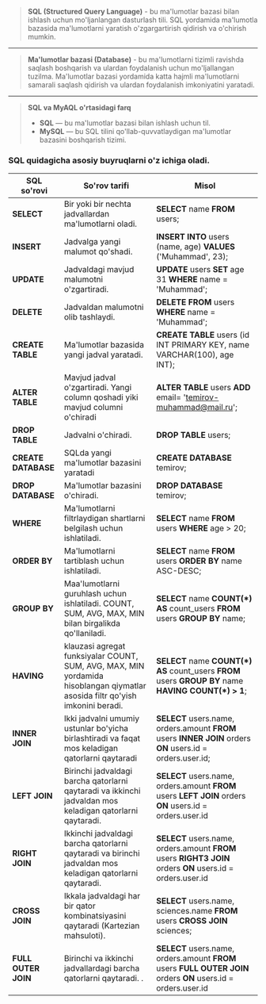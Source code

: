 > **SQL (Structured Query Language)** - bu ma'lumotlar bazasi bilan ishlash uchun mo'ljanlangan dasturlash tili.
> SQL yordamida ma'lumotla bazasida ma'lumotlarni yaratish o'zgargartirish qidirish va o'chirish mumkin.

__________

> **Ma'lumotlar bazasi (Database)** - bu ma'lumotlarni tizimli ravishda saqlash boshqarish va ulardan foydalanish uchun
> mo'ljallangan tuzilma. Ma'lumotlar bazasi yordamida katta hajmli ma'lumotlarni samarali saqlash qidirish va ulardan
> foydalanish imkoniyatini yaratadi.

____

> **SQL va MyAQL o'rtasidagi farq**
> * **SQL** — bu ma'lumotlar bazasi bilan ishlash uchun til.
> * **MySQL** — bu SQL tilini qo'llab-quvvatlaydigan ma'lumotlar bazasini boshqarish tizimi.

### SQL quidagicha asosiy buyruqlarni o'z ichiga oladi.

| SQL so'rovi         | So'rov tarifi                                                                                                                 | Misol                                                                                                           |
|---------------------|-------------------------------------------------------------------------------------------------------------------------------|-----------------------------------------------------------------------------------------------------------------|
| **SELECT**          | Bir yoki bir nechta jadvallardan ma'lumotlarni oladi.                                                                         | **SELECT** name **FROM** users;                                                                                 |
| **INSERT**          | Jadvalga yangi malumot qo'shadi.                                                                                              | **INSERT INTO** users (name, age) **VALUES** ('Muhammad', 23);                                                  |
| **UPDATE**          | Jadvaldagi mavjud malumotni o'zgartiradi.                                                                                     | **UPDATE** users **SET** age 31 **WHERE** name = 'Muhammad';                                                    |
| **DELETE**          | Jadvaldan malumotni olib tashlaydi.                                                                                           | **DELETE FROM** users **WHERE** name = 'Muhammad';                                                              |
| **CREATE TABLE**    | Ma'lumotlar bazasida yangi jadval yaratadi.                                                                                   | **CREATE TABLE** users (id INT PRIMARY KEY, name VARCHAR(100), age INT);                                        |
| **ALTER TABLE**     | Mavjud jadval o'zgartiradi. Yangi column qoshadi yiki mavjud columni o'chiradi                                                | **ALTER TABLE** users **ADD** email= 'temirov-muhammad@mail.ru';                                                |
| **DROP TABLE**      | Jadvalni o'chiradi.                                                                                                           | **DROP TABLE** users;                                                                                           |
| **CREATE DATABASE** | SQLda yangi ma'lumotlar bazasini yaratadi                                                                                     | **CREATE DATABASE** temirov;                                                                                    |
| **DROP DATABASE**   | Ma'lumotlar bazasini o'chiradi.                                                                                               | **DROP DATABASE** temirov;                                                                                      |
| **WHERE**           | Ma'lumotlarni filtrlaydigan shartlarni belgilash uchun ishlatiladi.                                                           | **SELECT** name **FROM** users **WHERE** age > 20;                                                              |
| **ORDER BY**        | Ma'lumotlarni tartiblash uchun ishlatiladi.                                                                                   | **SELECT** name **FROM** users **ORDER BY** name ASC-DESC;                                                      |
| **GROUP BY**        | Maa'lumotlarni guruhlash uchun ishlatiladi. COUNT, SUM, AVG, MAX, MIN bilan birgalikda qo'llaniladi.                          | **SELECT** name **COUNT(*) AS** count_users **FROM** users **GROUP BY** name;                                   |
| **HAVING**          | klauzasi agregat funksiyalar COUNT, SUM, AVG, MAX, MIN yordamida hisoblangan qiymatlar asosida filtr qo'yish imkonini beradi. | **SELECT** name **COUNT(*) AS** count_users **FROM** users **GROUP BY** name **HAVING COUNT(*) > 1**;           |
| **INNER JOIN**      | Ikki jadvalni umumiy ustunlar bo'yicha birlashtiradi va faqat mos keladigan qatorlarni qaytaradi                              | **SELECT** users.name, orders.amount **FROM** users **INNER JOIN** orders **ON** users.id = orders.user.id;     |
| **LEFT JOIN**       | Birinchi jadvaldagi barcha qatorlarni qaytaradi va ikkinchi jadvaldan mos keladigan qatorlarni qaytaradi.                     | **SELECT** users.name, orders.amount **FROM** users **LEFT JOIN** orders **ON** users.id = orders.user.id       |
| **RIGHT JOIN**      | Ikkinchi jadvaldagi barcha qatorlarni qaytaradi va birinchi jadvaldan mos keladigan qatorlarni qaytaradi.                     | **SELECT** users.name, orders.amount **FROM** users **RIGHT3 JOIN** orders **ON** users.id = orders.user.id     |
| **CROSS JOIN**      | Ikkala jadvaldagi har bir qator kombinatsiyasini qaytaradi (Kartezian mahsuloti).                                             | **SELECT** users.name, sciences.name **FROM** users **CROSS JOIN** sciences;                                    |
| **FULL OUTER JOIN** | Birinchi va ikkinchi jadvallardagi barcha qatorlarni qaytaradi. .                                                             | **SELECT** users.name, orders.amount **FROM** users **FULL OUTER JOIN** orders **ON** users.id = orders.user.id |